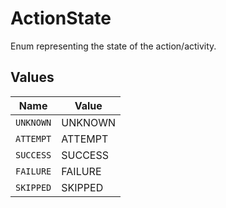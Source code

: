 # ActionState

Enum representing the state of the action/activity.


## Values

| Name      | Value     |
| --------- | --------- |
| `UNKNOWN` | UNKNOWN   |
| `ATTEMPT` | ATTEMPT   |
| `SUCCESS` | SUCCESS   |
| `FAILURE` | FAILURE   |
| `SKIPPED` | SKIPPED   |